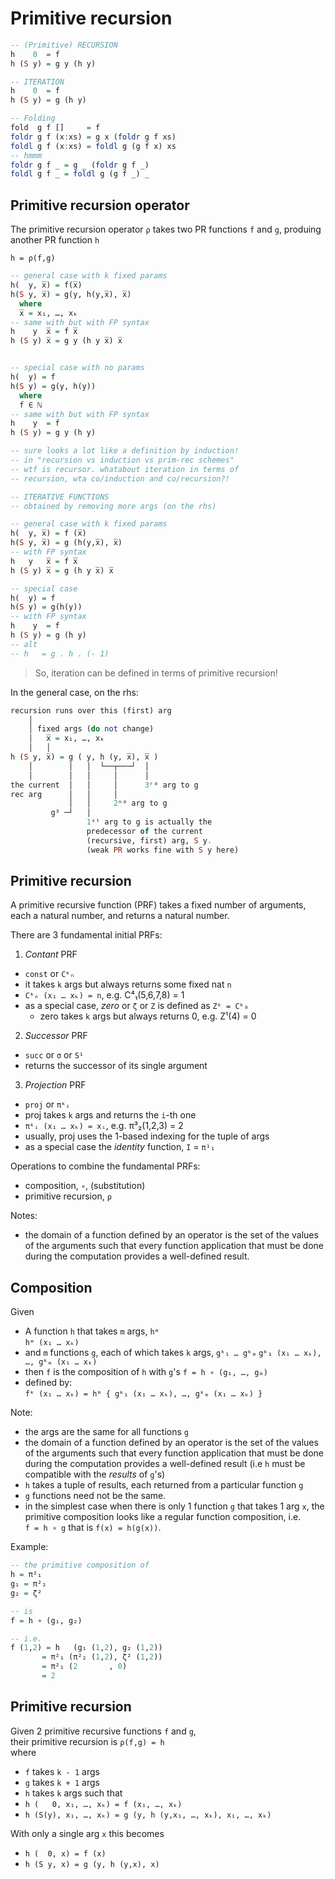 # Primitive recursion

```hs
-- (Primitive) RECURSION
h    0  = f
h (S y) = g y (h y)

-- ITERATION
h    0  = f
h (S y) = g (h y)

-- Folding
fold  g f []     = f
foldr g f (x:xs) = g x (foldr g f xs)
foldl g f (x:xs) = foldl g (g f x) xs
-- hmmm
foldr g f _ = g _ (foldr g f _)
foldl g f _ = foldl g (g f _) _
```

## Primitive recursion operator

The primitive recursion operator `ρ` takes two PR functions `f` and `g`, produing another PR function `h`

`h = ρ(f,g)`

```hs
-- general case with k fixed params
h(  y, x̅) = f(x̅)
h(S y, x̅) = g(y, h(y,x̅), x̅)
  where
  x̅ = x₁, …, xₖ
-- same with but with FP syntax
h    y  x̅ = f x̅
h (S y) x̅ = g y (h y x̅) x̅


-- special case with no params
h(  y) = f
h(S y) = g(y, h(y))
  where
  f ∈ ℕ
-- same with but with FP syntax
h    y  = f
h (S y) = g y (h y)

-- sure looks a lot like a definition by induction!
-- in "recursion vs induction vs prim-rec schemes"
-- wtf is recursor. whatabout iteration in terms of
-- recursion, wta co/induction and co/recursion?!

-- ITERATIVE FUNCTIONS
-- obtained by removing more args (on the rhs)

-- general case with k fixed params
h(  y, x̅) = f (x̅)
h(S y, x̅) = g (h(y,x̅), x̅)
-- with FP syntax
h   y   x̅ = f x̅
h (S y) x̅ = g (h y x̅) x̅

-- special case
h(  y) = f
h(S y) = g(h(y))
-- with FP syntax
h    y  = f
h (S y) = g (h y)
-- alt
-- h   = g . h . (- 1)
```

>So, iteration can be defined in terms of primitive recursion!




In the general case, on the rhs:

```hs
recursion runs over this (first) arg
    │
    │ fixed args (do not change)
    │   x̅ = x₁, …, xₖ
    │   │
h (S y, x̅) = g ( y, h (y, x̅), x̅ )
    │        │   │  └──┬───┘  │
    │        │   │     │      │
the current  │   │     │      3ʳᵈ arg to g
rec arg      │   │     │
             │   │     2ⁿᵈ arg to g
         g³ ─┘   │
                 1ˢᵗ arg to g is actually the
                 predecessor of the current
                 (recursive, first) arg, S y.
                 (weak PR works fine with S y here)
```





## Primitive recursion

A primitive recursive function (PRF) takes a fixed number of arguments, each a natural number, and returns a natural number.

There are 3 fundamental initial PRFs:
1. *Contant* PRF
  - `const` or `Cᵏₙ`
  - it takes `k` args but always returns some fixed nat `n`
  - `Cᵏₙ (x₁ … xₖ) = n`, e.g. C⁴₁(5,6,7,8) = 1
  - as a special case, *zero* or `ζ` or `Z` is defined as `Zᵏ = Cᵏ₀`
    - zero takes `k` args but always returns 0, e.g. Z¹(4) = 0
2. *Successor* PRF
  - `succ` or `σ` or `S¹`
  - returns the successor of its single argument
3. *Projection* PRF
  - `proj` or `πᵏᵢ`
  - proj takes `k` args and returns the `i`-th one
  - `πᵏᵢ (x₁ … xₖ) = xᵢ`, e.g. π³₂(1,2,3) = 2
  - usually, proj uses the 1-based indexing for the tuple of args
  - as a special case the *identity* function, `I` = `π¹₁`

Operations to combine the fundamental PRFs:
- composition, `∘`, (substitution)
- primitive recursion, `ρ`

Notes:
- the domain of a function defined by an operator is the set of the values of the arguments such that every function application that must be done during the computation provides a well-defined result.


## Composition

Given    
- A function `h` that takes `m` args, `hᵐ`       
  `hᵐ (x₁ … xₖ)`
- and `m` functions `g`, each of which takes `k` args, `gᵏ₁ … gᵏₘ`
  `gᵏ₁ (x₁ … xₖ), …, gᵏₘ (x₁ … xₖ)`
- then `f` is the composition of `h` with `g`'s
  `f = h ∘ (g₁, …, gₘ)`
- defined by:      
  `fᵏ (x₁ … xₖ) = hᵐ { gᵏ₁ (x₁ … xₖ), …, gᵏₘ (x₁ … xₖ) }`

Note:
- the args are the same for all functions `g`
- the domain of a function defined by an operator is the set of the values of the arguments such that every function application that must be done during the computation provides a well-defined result (i.e `h` must be compatible with the *results* of `g`'s)
- `h` takes a tuple of results, each returned from a particular function `g`
- `g` functions need not be the same.
- in the simplest case when there is only 1 function `g` that takes 1 arg `x`, the primitive composition looks like a regular function composition, i.e.    
`f = h ∘ g` that is `f(x) = h(g(x))`.


Example:

```hs
-- the primitive composition of
h = π²₁
g₁ = π²₂
g₂ = ζ²

-- is
f = h ∘ (g₁, g₂)

-- i.e.
f (1,2) = h   (g₁ (1,2), g₂ (1,2))
       = π²₁ (π²₂ (1,2), ζ² (1,2))
       = π²₁ (2       , 0)
       = 2
```



## Primitive recursion

Given 2 primitive recursive functions `f` and `g`,    
their primitive recursion is `ρ(f,g) = h`    
where
- `f` takes `k - 1` args
- `g` takes `k + 1` args
- `h` takes `k` args
such that
- `h (   0, x₁, …, xₖ) = f (x₁, …, xₖ)`
- `h (S(y), x₁, …, xₖ) = g (y, h (y,x₁, …, xₖ), x₁, …, xₖ)`


With only a single arg `x` this becomes
- `h (  0, x) = f (x)`
- `h (S y, x) = g (y, h (y,x), x)`
